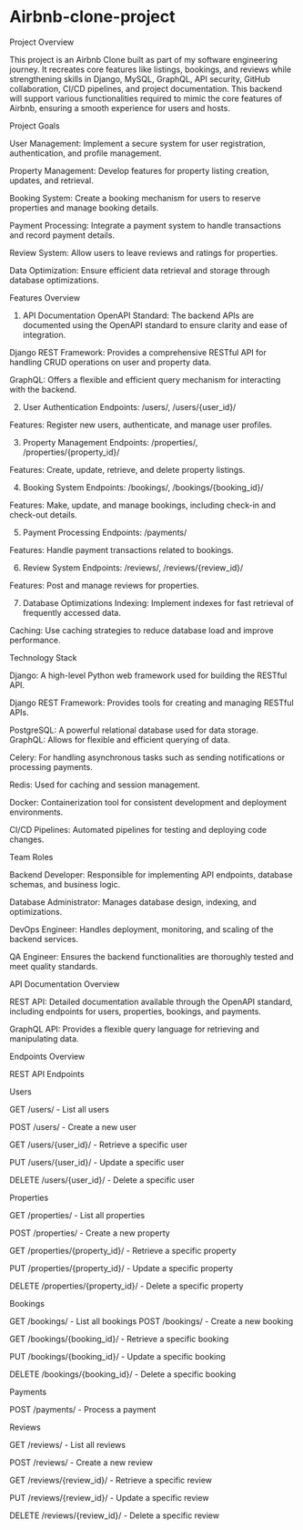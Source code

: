 # Airbnb-clone-project

Project Overview

This project is an Airbnb Clone built as part of my software engineering journey. It recreates core features like listings, bookings, and reviews while strengthening skills in Django, MySQL, GraphQL, API security, GitHub collaboration, CI/CD pipelines, and project documentation. This backend will support various functionalities required to mimic the core features of Airbnb, ensuring a smooth experience for users and hosts.


Project Goals

User Management: Implement a secure system for user registration, authentication, and profile management.

Property Management: Develop features for property listing creation, updates, and retrieval.

Booking System: Create a booking mechanism for users to reserve properties and manage booking details.

Payment Processing: Integrate a payment system to handle transactions and record payment details.

Review System: Allow users to leave reviews and ratings for properties.

Data Optimization: Ensure efficient data retrieval and storage through database optimizations.


Features Overview

1. API Documentation
OpenAPI Standard: The backend APIs are documented using the OpenAPI standard to ensure clarity and ease of integration.

Django REST Framework: Provides a comprehensive RESTful API for handling CRUD operations on user and property data.

GraphQL: Offers a flexible and efficient query mechanism for interacting with the backend.


2. User Authentication
Endpoints: /users/, /users/{user_id}/

Features: Register new users, authenticate, and manage user profiles.


3. Property Management
Endpoints: /properties/, /properties/{property_id}/

Features: Create, update, retrieve, and delete property listings.


4. Booking System
Endpoints: /bookings/, /bookings/{booking_id}/

Features: Make, update, and manage bookings, including check-in and check-out details.


5. Payment Processing
Endpoints: /payments/

Features: Handle payment transactions related to bookings.


6. Review System
Endpoints: /reviews/, /reviews/{review_id}/

Features: Post and manage reviews for properties.


7. Database Optimizations
Indexing: Implement indexes for fast retrieval of frequently accessed data.

Caching: Use caching strategies to reduce database load and improve performance.


Technology Stack

Django: A high-level Python web framework used for building the RESTful API.

Django REST Framework: Provides tools for creating and managing RESTful APIs.

PostgreSQL: A powerful relational database used for data storage.
GraphQL: Allows for flexible and efficient querying of data.

Celery: For handling asynchronous tasks such as sending notifications or processing payments.

Redis: Used for caching and session management.

Docker: Containerization tool for consistent development and deployment environments.

CI/CD Pipelines: Automated pipelines for testing and deploying code changes.


Team Roles

Backend Developer: Responsible for implementing API endpoints, database schemas, and business logic.

Database Administrator: Manages database design, indexing, and optimizations.

DevOps Engineer: Handles deployment, monitoring, and scaling of the backend services.

QA Engineer: Ensures the backend functionalities are thoroughly tested and meet quality standards.


API Documentation Overview

REST API: Detailed documentation available through the OpenAPI standard, including endpoints for users, properties, bookings, and payments.

GraphQL API: Provides a flexible query language for retrieving and manipulating data.


Endpoints Overview

REST API Endpoints


Users

GET /users/ - List all users

POST /users/ - Create a new user

GET /users/{user_id}/ - Retrieve a specific user

PUT /users/{user_id}/ - Update a specific user

DELETE /users/{user_id}/ - Delete a specific user


Properties

GET /properties/ - List all properties

POST /properties/ - Create a new property

GET /properties/{property_id}/ - Retrieve a specific property

PUT /properties/{property_id}/ - Update a specific property

DELETE /properties/{property_id}/ - Delete a specific property


Bookings

GET /bookings/ - List all bookings
POST /bookings/ - Create a new booking

GET /bookings/{booking_id}/ - Retrieve a specific booking

PUT /bookings/{booking_id}/ - Update a specific booking

DELETE /bookings/{booking_id}/ - Delete a specific booking


Payments

POST /payments/ - Process a payment


Reviews

GET /reviews/ - List all reviews

POST /reviews/ - Create a new review

GET /reviews/{review_id}/ - Retrieve a specific review

PUT /reviews/{review_id}/ - Update a specific review

DELETE /reviews/{review_id}/ - Delete a specific review
